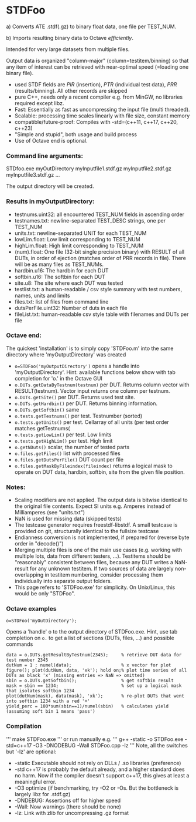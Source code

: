 # STDFoo
a) Converts ATE .stdf(.gz) to binary float data, one file per TEST_NUM.

b) Imports resulting binary data to Octave _efficiently_.

Intended for very large datasets from multiple files. 

Output data is organized "column-major" (column=testitem/binning) so that any item of interest can be retrieved with near-optimal speed (=loading one binary file).

* used STDF fields are *PIR* (insertion), *PTR* (individual test data), *PRR* (results/binning). All other records are skipped
* pure C++, needs only a recent compiler e.g. from MinGW, no libraries required except libz. 
* Fast: Essentially as fast as uncompressing the input file (multi threaded). 
* Scalable: processing time scales linearly with file size, constant memory
* compatible/future-proof: Compiles with -std=(c++11, c++17, c++20, c++23)
* "Simple and stupid", both usage and build process
* Use of Octave end is optional.

### Command line arguments: 
STDfoo.exe myOutDirectory myInputfile1.stdf.gz myInputfile2.stdf.gz myInputfile3.stdf.gz ...
	
The output directory will be created.

### Results in myOutputDirectory:
* testnums.uint32: all encountered TEST_NUM fields in ascending order
* testnames.txt: newline-separated TEST_DESC strings, one per TEST_NUM
* units.txt: newline-separated UNIT for each TEST_NUM
* lowLim.float: Low limit corresponding to TEST_NUM 
* highLim.float: High limit corresponding to TEST_NUM
* (num).float: One file (32-bit single precision binary) with RESULT of all DUTs, in order of ejection (matches order of PRR records in file). There will be as many files as TEST_NUMs.
* hardbin.u16: The hardbin for each DUT
* softbin.u16: The softbin for each DUT
* site.u8: The site where each DUT was tested
* testlist.txt: a human-readable / csv style summary with test numbers, names, units and limits
* files.txt: list of files from command line
* dutsPerFile.uint32: Number of duts in each file
* fileList.txt: human-readable csv style table with filenames and DUTs per file

### Octave end:
The quickest 'installation' is to simply copy 'STDFoo.m' into the same directory where 'myOutputDirectory' was created
* `o=STDFoo('myOutputDirectory')` opens a handle into 'myOutputDirectory'. Hint: available functions below show with tab completion for 'o.' in the Octave GUI
* `o.DUTs.getDataByTestnum(testnum)` per DUT. Returns column vector with RESULT(testnum). Vector input returns one column per testnum.
* `o.DUTs.getSite()` per DUT. Returns used test site.
* `o.DUTs.getHardbin()` per DUT. Returns binning information.
* `o.DUTs.getSoftbin()` same
* `o.tests.getTestnums()` per test. Testnumber (sorted)
* `o.tests.getUnits()` per test. Cellarray of all units (per test order matches getTestnums(
* `o.tests.getLowLim()` per test. Low limits
* `o.tests.getHighLim()` per test. High limit
* `o.getNDuts()` scalar, the number of tested parts
* `o.files.getFiles()` list with processed files
* `o.files.getDutsPerFile()` DUT count per file
* `o.files.getMaskByFileindex(fileindex)` returns a logical mask to operate on DUT data, hardbin, softbin, site from the given file position.

### Notes: 
- Scaling modifiers are not applied. The output data is bitwise identical to the original file contents. Expect SI units e.g. Amperes instead of Milliamperes (see "units.txt")
- NaN is used for missing data (skipped tests)
- The testcase generator requires freestdf-libstdf. A small testcase is provided on git, structurally identical to the fullsize testcase
- Endianness conversion is not implemented, if prepared for (reverse byte order in "decode()")
- Merging multiple files is one of the main use cases (e.g. working with multiple lots, data from different testers, ...). 
Testitems should be "reasonably" consistent between files, because any DUT writes a NaN-result for any unknown testitem. 
If two sources of data are largely non-overlapping in testitem numbering, consider processing them individually into separate output folders.
- This page refers to 'STDFoo.exe' for simplicity. On Unix/Linux, this would be only "STDFoo".

### Octave examples
```
o=STDFoo('myOutDirectory');
```
Opens a 'handle' o to the output directory of STDFoo.exe. Hint, use tab completion on `o.` to get a list of sections (DUTs, files, ...) and possible commands
```
data = o.DUTs.getResultByTestnum(2345);     % retrieve DUT data for test number 2345
dutNum = 1 : numel(data);                   % x vector for plot
figure(); plot(dutNum, data, 'xk'); hold on;% plot time series of all DUTs as black 'x' (missing entries => NaN => omitted)
sbin = o.DUTs.getSoftbin();                 % get softbin result
mask = sbin == 1234;                        % set up a logical mask that isolates softbin 1234
plot(dutNum(mask), data(mask), 'xk');       % re-plot DUTs that went into softbin 1234 with a red '+'
yield_perc = 100*sum(sbin==1)/numel(sbin)	% calculates yield (assuming soft bin 1 means 'pass')
```

### Compilation
'''
make STDFoo.exe
''' 
or run manually e.g.
'''
g++ -static -o STDFoo.exe -std=c++17 -O3 -DNODEBUG -Wall STDFoo.cpp -lz
''' 
Note, all the switches but '-lz' are optional:
* -static Executable should not rely on DLLs / .so libraries (preference)
* -std c++17 is probably the default already, and a higher standard does no harm. Now if the compiler doesn't support c++17, this gives at least a meaningful error.
* -O3 optimize (if benchmarking, try -O2 or -Os. But the bottleneck is largely libz for .stdf.gz)
* -DNDEBUG: Assertions off for higher speed
* -Wall: Now warnings (there should be none)
* -lz: Link with zlib for uncompressing .gz format